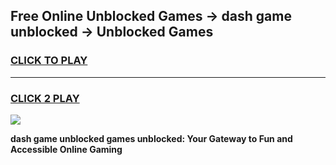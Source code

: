 
## Free Online Unblocked Games → dash game unblocked → Unblocked Games
<h3>
<a href="https://premium.freeplayer.one?title=dash_game_unblocked&ref=21F">CLICK TO PLAY</a></h3>
<hr>

<h3>
<a href="https://premium.freeplayer.one?title=dash_game_unblocked&ref=21F">CLICK 2 PLAY</a>
  
</h3>

<a href="https://premium.freeplayer.one?title=dash_game_unblocked&ref=21F/"><img src="https://clearcache.store/games.png"></a>


**dash game unblocked games unblocked: Your Gateway to Fun and Accessible Online Gaming**

